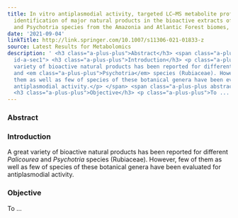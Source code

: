 ```yaml
---
title: In vitro antiplasmodial activity, targeted LC–MS metabolite profiling, and
  identification of major natural products in the bioactive extracts of Palicourea
  and Psychotria species from the Amazonia and Atlantic Forest biomes, Brazil
date: '2021-09-04'
linkTitle: http://link.springer.com/10.1007/s11306-021-01833-z
source: Latest Results for Metabolomics
description: ' <h3 class="a-plus-plus">Abstract</h3> <span class="a-plus-plus abstract-section
  id-a-sec1"> <h3 class="a-plus-plus">Introduction</h3> <p class="a-plus-plus">A great
  variety of bioactive natural products has been reported for different <em class="a-plus-plus">Palicourea</em>
  and <em class="a-plus-plus">Psychotria</em> species (Rubiaceae). However, few of
  them as well as few of species of these botanical genera have been evaluated for
  antiplasmodial activity.</p> </span> <span class="a-plus-plus abstract-section id-a-sec2">
  <h3 class="a-plus-plus">Objective</h3> <p class="a-plus-plus">To ...'
---
```

 <h3 class="a-plus-plus">Abstract</h3> <span class="a-plus-plus abstract-section id-a-sec1"> <h3 class="a-plus-plus">Introduction</h3> <p class="a-plus-plus">A great variety of bioactive natural products has been reported for different <em class="a-plus-plus">Palicourea</em> and <em class="a-plus-plus">Psychotria</em> species (Rubiaceae). However, few of them as well as few of species of these botanical genera have been evaluated for antiplasmodial activity.</p> </span> <span class="a-plus-plus abstract-section id-a-sec2"> <h3 class="a-plus-plus">Objective</h3> <p class="a-plus-plus">To ...